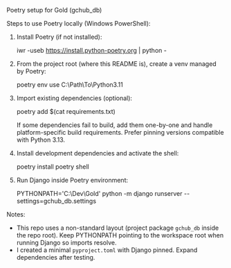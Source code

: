 Poetry setup for Gold (gchub_db)

Steps to use Poetry locally (Windows PowerShell):

1. Install Poetry (if not installed):

   iwr -useb https://install.python-poetry.org | python -

2. From the project root (where this README is), create a venv managed by Poetry:

   poetry env use C:\Path\To\Python3.11

3. Import existing dependencies (optional):

   poetry add $(cat requirements.txt)

   If some dependencies fail to build, add them one-by-one and handle platform-specific
   build requirements. Prefer pinning versions compatible with Python 3.13.

4. Install development dependencies and activate the shell:

   poetry install
   poetry shell

5. Run Django inside Poetry environment:

   PYTHONPATH='C:\Dev\Gold' python -m django runserver --settings=gchub_db.settings

Notes:
- This repo uses a non-standard layout (project package `gchub_db` inside the repo root). Keep
  PYTHONPATH pointing to the workspace root when running Django so imports resolve.
- I created a minimal `pyproject.toml` with Django pinned. Expand dependencies after testing.
